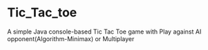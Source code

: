 # Tic_Tac_toe
A simple Java console-based Tic Tac Toe game with Play against AI opponent(Algorithm-Minimax) or Multiplayer
